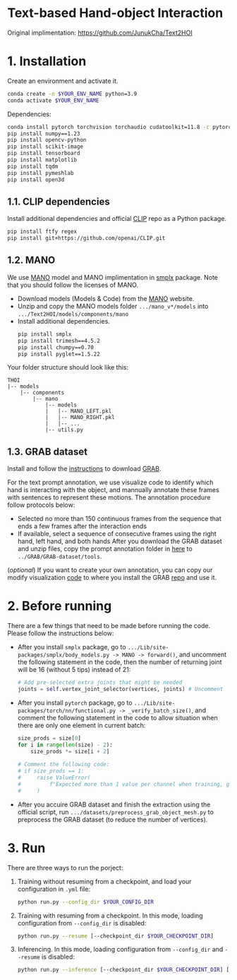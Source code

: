 # Text-based Hand-object Interaction

Original implimentation: https://github.com/JunukCha/Text2HOI

# 1. Installation

Create an environment and activate it.

```bash
conda create -n $YOUR_ENV_NAME python=3.9
conda activate $YOUR_ENV_NAME
```

Dependencies:

```bash
conda install pytorch torchvision torchaudio cudatoolkit=11.8 -c pytorch -c nvidia
pip install numpy==1.23
pip install opencv-python
pip install scikit-image
pip install tensorboard
pip install matplotlib
pip install tqdm
pip install pymeshlab
pip install open3d
```

## 1.1. CLIP dependencies

Install additional dependencies and official [CLIP](https://github.com/openai/CLIP) repo as a Python package.
```bash
pip install ftfy regex
pip install git+https://github.com/openai/CLIP.git
```

## 1.2. MANO

We use [MANO](https://mano.is.tue.mpg.de/) model and MANO implimentation in [smplx](https://github.com/vchoutas/smplx) package. Note that you should follow the licenses of MANO.

- Download models (Models & Code) from the [MANO](https://mano.is.tue.mpg.de/) website.
- Unzip and copy the MANO models folder `.../mano_v*/models` into `.../Text2HOI/models/components/mano`
- Install additional dependencies.
  ```bash
  pip install smplx
  pip install trimesh==4.5.2
  pip install chumpy==0.70
  pip install pyglet==1.5.22
  ```

Your folder structure should look like this:
```
THOI
|-- models
    |-- components
        |-- mano
            |-- models
            |   |-- MANO_LEFT.pkl
            |   |-- MANO_RIGHT.pkl
            |   |-- ...
            |-- utils.py
```

## 1.3. GRAB dataset

Install and follow the [instructions](https://github.com/otaheri/GRAB) to download [GRAB](https://grab.is.tue.mpg.de/). 

For the text prompt annotation, we use visualize code to identify which hand is interacting with the object, and mannually annotate these frames with sentences to represent these motions. The annotation procedure follow protocols below:
- Selected no more than 150 continuous frames from the sequence that ends a few frames after the interaction ends
- If available, select a sequence of consecutive frames using the right hand, left hand, and both hands
After you download the GRAB dataset and unzip files, copy the prompt annotation folder in [here](./asserts/annotation/) to `../GRAB/GRAB-dataset/tools`.

(*optional*) If you want to create your own annotation, you can copy our modify visualization [code](./asserts/visualization.py) to where you install the GRAB [repo](https://github.com/otaheri/GRAB) and use it.


# 2. Before running

There are a few things that need to be made before running the code. Please follow the instructions below:

- After you install `smplx` package, go to `.../Lib/site-packages/smplx/body_models.py -> MANO -> forward()`, and uncomment the following statement in the code, then the number of returning joint will be 16 (without 5 tips) instead of 21:
  ```python
  # Add pre-selected extra joints that might be needed
  joints = self.vertex_joint_selector(vertices, joints) # Uncomment
  ```
<!-- (*Optional*) Go to `.../Lib/site-packages/smplx/body_models.py -> SMPL -> __init__()`, and comment the following statement in the code:  
  ```python
  if (shapedirs.shape[-1] < self.SHAPE_SPACE_DIM):
  #    print(f'WARNING: You are using a {self.name()} model, with only'
  #          ' 10 shape coefficients.')
      num_betas = min(num_betas, 10)
  else:
      num_betas = min(num_betas, self.SHAPE_SPACE_DIM)
  ``` -->
- After you install `pytorch` package, go to `.../Lib/site-packages/torch/nn/functional.py -> _verify_batch_size()`, and comment the following statement in the code to allow situation when there are only one element in current batch:
  ```python
  size_prods = size[0]
  for i in range(len(size) - 2):
      size_prods *= size[i + 2]
    
  # Comment the following code:
  # if size_prods == 1:
  #     raise ValueError(
  #         f"Expected more than 1 value per channel when training, got input size {size}"
  #     )
  ```
- After you accuire GRAB dataset and finish the extraction using the official script, run `.../datasets/preprocess_grab_object_mesh.py` to preprocess the GRAB dataset (to reduce the number of vertices).

# 3. Run

There are three ways to run the porject:

1. Training without resuming from a checkpoint, and load your configuration in `.yml` file:
   ```bash
   python run.py --config_dir $YOUR_CONFIG_DIR 
   ```
2. Training with resuming from a checkpoint. In this mode, loading configuration from `--config_dir` is disabled:
   ```bash
   python run.py --resume [--checkpoint_dir $YOUR_CHECKPOINT_DIR] 
   ```
3. Inferencing. In this mode, loading configuration from `--config_dir` and `--resume` is disabled:
   ```bash
   python run.py --inference [--checkpoint_dir $YOUR_CHECKPOINT_DIR] [--result_path $YOUR_RESULT_DIR]
   ```